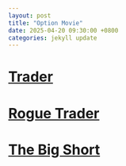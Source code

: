 ```yaml
---
layout: post
title: "Option Movie"
date: 2025-04-20 09:30:00 +0800
categories: jekyll update
---
```


# [Trader](https://www.youtube.com/watch?v=6qHyCy-ptjg)   
# [Rogue Trader](https://www.youtube.com/watch?v=SclDzvDWrds)  
# [The Big Short]()

